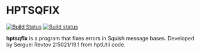 # HPTSQFIX
[![Build Status](https://travis-ci.org/huskyproject/hptsqfix.svg?branch=master)](https://travis-ci.org/huskyproject/hptsqfix)
[![Build status](https://ci.appveyor.com/api/projects/status/2lg3jv5lky769anp/branch/master?svg=true)](https://ci.appveyor.com/project/dukelsky/hptsqfix/branch/master)


**hptsqfix** is a program that fixes errors in Squish message bases.
Developed by Serguei Revtov 2:5021/19.1 from hptUtil code.
